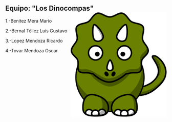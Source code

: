 ## <div> Equipo: "Los Dinocompas" <img style="float: right" alt="JuveYell" width="300px" src="dino.png"></div>

1.-Benitez Mera Mario  

2.-Bernal Téllez Luis Gustavo 

3.-Lopez Mendoza Ricardo 

4.-Tovar Mendoza Oscar  

